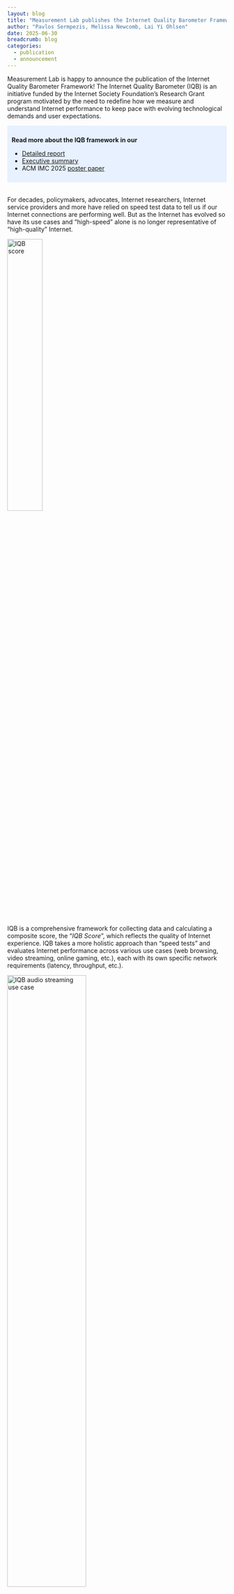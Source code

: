 ```yaml
---
layout: blog
title: "Measurement Lab publishes the Internet Quality Barometer Framework"
author: "Pavlos Sermpezis, Melissa Newcomb, Lai Yi Ohlsen"
date: 2025-06-30
breadcrumb: blog
categories:
  - publication
  - announcement
---
```


Measurement Lab is happy to announce the publication of the Internet Quality Barometer Framework! <!--more-->
The Internet Quality Barometer (IQB) is an initiative funded by the Internet Society Foundation’s Research Grant program motivated by the need to redefine how we measure and understand Internet performance to keep pace with evolving technological demands and user expectations.


<div style="background-color: #E7F1FF; padding: 10px;">
	<p><strong>Read more about the IQB framework in our</strong></p>
	<ul>
	  <li><a href="{{ site.baseurl }}/publications/IQB_report_2025.pdf" target="_blank" rel="noopener noreferrer">Detailed report</a></li>
	  <li><a href="{{ site.baseurl }}/publications/IQB_executive_summary_2025.pdf" target="_blank" rel="noopener noreferrer">Executive summary</a></li>
	  <li>ACM IMC 2025 <a href="https://arxiv.org/pdf/2509.19034" target="_blank" rel="noopener noreferrer">poster paper</a></li>
	</ul>
</div>
<br>


For decades, policymakers, advocates, Internet researchers, Internet service providers and more have relied on speed test data to tell us if our Internet connections are performing well. But as the Internet has evolved so have its use cases and “high-speed” alone is no longer representative of “high-quality” Internet.


<!-- ![Image]({{ site.baseurl }}/images/blog/2025-06-30_iqb/IQB Score.png) -->
<img src="{{ site.baseurl }}/images/blog/2025-06-30_iqb/IQB Score.png" alt="IQB score" style="width: 40%; height: auto;" /> 

IQB is a comprehensive framework for collecting data and calculating a composite score, the “*IQB Score*”, which reflects the quality of Internet experience. IQB takes a more holistic approach than “speed tests” and evaluates Internet performance across various use cases (web browsing, video streaming, online gaming, etc.), each with its own specific network requirements (latency, throughput, etc.). 

<!-- ![Image]({{ site.baseurl }}/images/blog/2025-06-30_iqb/Audio Streaming.png) -->
<img src="{{ site.baseurl }}/images/blog/2025-06-30_iqb/Audio Streaming.png" alt="IQB audio streaming use case" style="width: 60%; height: auto;" /> 


Plenty of Internet quality data, tools, and methodologies exist, but it is unclear how to effectively integrate them with one another.

<!-- ![Image]({{ site.baseurl }}/images/blog/2025-06-30_iqb/Policymaker.png) -->
<img src="{{ site.baseurl }}/images/blog/2025-06-30_iqb/Policymaker.png" alt="IQB policymaker map" style="width: 60%; height: auto;" /> 


IQB's primary goal is to fill that gap and build consensus for a more nuanced definition of Internet quality. By moving beyond a narrow focus on speed, IQB seeks to provide stakeholders with actionable insights that support smarter policies and a more equitable Internet.

To create the IQB framework, M-Lab engaged with more than 60 experts across various fields, including academic network research, public policy, digital inclusion advocacy, Internet service provision, speed test data analysis, content provision, and other related domains from November 2023 to March 2025. 


<!-- ![Image]({{ site.baseurl }}/images/blog/2025-06-30_iqb/IQB framework.png) -->
<img src="{{ site.baseurl }}/images/blog/2025-06-30_iqb/IQB framework.png" alt="IQB framework" style="width: 60%; height: auto;" /> 


This is the first phase of the project and we’ll continue iterating on. In future phases, we aim to build an accessible tool for putting the framework to use. The first public report introduces the IQB framework that will be the basis for an IQB tool that will provide stakeholders with actionable insights to support smarter policies and a more equitable Internet. 

For more details about the IQB Framework, read the detailed [report]({{ site.baseurl }}/publications/IQB_report_2025.pdf) or the [executive summary]({{ site.baseurl }}/publications/IQB_executive_summary_2025.pdf), and our ACM IMC 2025 [poster paper](https://arxiv.org/pdf/2509.19034)!


<!-- ![Image]({{ site.baseurl }}/images/blog/2025-06-30_iqb/IQB score weights.png) -->
<img src="{{ site.baseurl }}/images/blog/2025-06-30_iqb/IQB score weights.png" alt="IQB score weights" style="width: 40%; height: auto;" /> 
